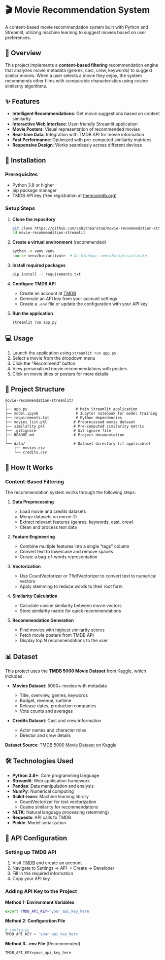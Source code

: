 # 🎬 Movie Recommendation System

A content-based movie recommendation system built with Python and Streamlit, utilizing machine learning to suggest movies based on user preferences.

## 🌟 Overview

This project implements a **content-based filtering** recommendation engine that analyzes movie metadata (genres, cast, crew, keywords) to suggest similar movies. When a user selects a movie they enjoy, the system recommends other films with comparable characteristics using cosine similarity algorithms.

## ✨ Features

- **Intelligent Recommendations**: Get movie suggestions based on content similarity
- **Interactive Web Interface**: User-friendly Streamlit application
- **Movie Posters**: Visual representation of recommended movies
- **Real-time Data**: Integration with TMDB API for movie information
- **Fast Performance**: Optimized with pre-computed similarity matrices
- **Responsive Design**: Works seamlessly across different devices

## 🚀 Installation

### Prerequisites

- Python 3.8 or higher
- pip package manager
- TMDB API key (free registration at [themoviedb.org](https://www.themoviedb.org/))

### Setup Steps

1. **Clone the repository**
   ```bash
   git clone https://github.com/sahithbaratam/movie-recommendation-streamlit.git
   cd movie-recommendation-streamlit
   ```

2. **Create a virtual environment** (recommended)
   ```bash
   python -m venv venv
   source venv/bin/activate  # On Windows: venv\Scripts\activate
   ```

3. **Install required packages**
   ```bash
   pip install -r requirements.txt
   ```

4. **Configure TMDB API**
   - Create an account at [TMDB](https://www.themoviedb.org/)
   - Generate an API key from your account settings
   - Create a `.env` file or update the configuration with your API key

5. **Run the application**
   ```bash
   streamlit run app.py
   ```

## 💻 Usage

1. Launch the application using `streamlit run app.py`
2. Select a movie from the dropdown menu
3. Click the "Recommend" button
4. View personalized movie recommendations with posters
5. Click on movie titles or posters for more details

## 📁 Project Structure

```
movie-recommendation-streamlit/
│
├── app.py                      # Main Streamlit application
├── model.ipynb                 # Jupyter notebook for model training
├── requirements.txt            # Python dependencies
├── movies_list.pkl            # Preprocessed movie dataset
├── similarity.pkl             # Pre-computed similarity matrix
├── .gitignore                 # Git ignore file
├── README.md                  # Project documentation
│
└── data/                      # Dataset directory (if applicable)
    ├── movies.csv
    └── credits.csv
```

## 🔬 How It Works

### Content-Based Filtering

The recommendation system works through the following steps:

1. **Data Preprocessing**
   - Load movie and credits datasets
   - Merge datasets on movie ID
   - Extract relevant features (genres, keywords, cast, crew)
   - Clean and process text data

2. **Feature Engineering**
   - Combine multiple features into a single "tags" column
   - Convert text to lowercase and remove spaces
   - Create a bag-of-words representation

3. **Vectorization**
   - Use CountVectorizer or TfidfVectorizer to convert text to numerical vectors
   - Apply stemming to reduce words to their root form

4. **Similarity Calculation**
   - Calculate cosine similarity between movie vectors
   - Store similarity matrix for quick recommendations

5. **Recommendation Generation**
   - Find movies with highest similarity scores
   - Fetch movie posters from TMDB API
   - Display top N recommendations to the user

## 📊 Dataset

This project uses the **TMDB 5000 Movie Dataset** from Kaggle, which includes:

- **Movies Dataset**: 5000+ movies with metadata
  - Title, overview, genres, keywords
  - Budget, revenue, runtime
  - Release dates, production companies
  - Vote counts and averages

- **Credits Dataset**: Cast and crew information
  - Actor names and character roles
  - Director and crew details

**Dataset Source**: [TMDB 5000 Movie Dataset on Kaggle](https://www.kaggle.com/tmdb/tmdb-movie-metadata)

## 🛠️ Technologies Used

- **Python 3.8+**: Core programming language
- **Streamlit**: Web application framework
- **Pandas**: Data manipulation and analysis
- **NumPy**: Numerical computing
- **Scikit-learn**: Machine learning library
  - CountVectorizer for text vectorization
  - Cosine similarity for recommendations
- **NLTK**: Natural language processing (stemming)
- **Requests**: API calls to TMDB
- **Pickle**: Model serialization

## 🔑 API Configuration

### Setting up TMDB API

1. Visit [TMDB](https://www.themoviedb.org/) and create an account
2. Navigate to Settings → API → Create → Developer
3. Fill in the required information
4. Copy your API key

### Adding API Key to the Project

**Method 1: Environment Variables**
```bash
export TMDB_API_KEY='your_api_key_here'
```

**Method 2: Configuration File**
```python
# config.py
TMDB_API_KEY = 'your_api_key_here'
```

**Method 3: .env File** (Recommended)
```
TMDB_API_KEY=your_api_key_here
```



